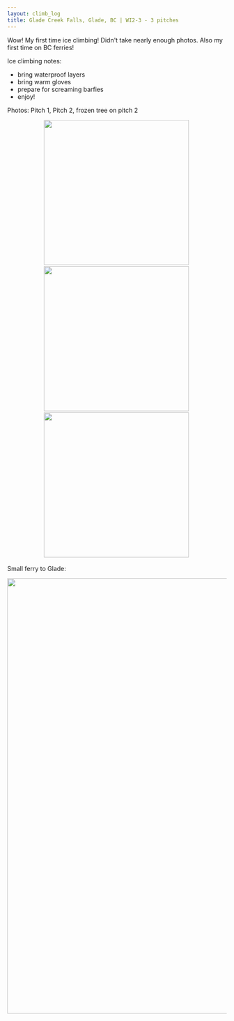 ```yaml
---
layout: climb_log
title: Glade Creek Falls, Glade, BC | WI2-3 - 3 pitches
---
```


Wow! My first time ice climbing! Didn't take nearly enough photos. Also my first time on BC ferries!

Ice climbing notes:
- bring waterproof layers
- bring warm gloves
- prepare for screaming barfies
- enjoy!

Photos: Pitch 1, Pitch 2, frozen tree on pitch 2
<p align="center">
  <img src="{{ site.baseurl }}/climb_log/images/Dec21/GladeCreekFalls/p1.jpg" width="333">&nbsp;
  <img src="{{ site.baseurl }}/climb_log/images/Dec21/GladeCreekFalls/p2.jpg" width="333">&nbsp;
  <img src="{{ site.baseurl }}/climb_log/images/Dec21/GladeCreekFalls/ice_tree.jpg" width="333">&nbsp;
</p>

Small ferry to Glade:
<p align="center">
  <img src="{{ site.baseurl }}/climb_log/images/Dec21/GladeCreekFalls/ferry.jpg" width="1000">&nbsp;
</p>
